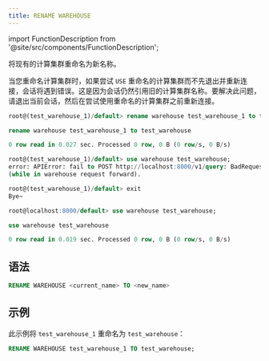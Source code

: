 ```yaml
---
title: RENAME WAREHOUSE
---
```

import FunctionDescription from '@site/src/components/FunctionDescription';

<FunctionDescription description="Introduced or updated: v1.2.687"/>

将现有的计算集群重命名为新名称。

当您重命名计算集群时，如果尝试 `USE` 重命名的计算集群而不先退出并重新连接，会话将遇到错误。这是因为会话仍然引用旧的计算集群名称。要解决此问题，请退出当前会话，然后在尝试使用重命名的计算集群之前重新连接。

```sql title='Example:'
root@(test_warehouse_1)/default> rename warehouse test_warehouse_1 to test_warehouse;

rename warehouse test_warehouse_1 to test_warehouse

0 row read in 0.027 sec. Processed 0 row, 0 B (0 row/s, 0 B/s)

root@(test_warehouse_1)/default> use warehouse test_warehouse;
error: APIError: fail to POST http://localhost:8000/v1/query: BadRequest:(500 Internal Server Error)[500]Some(500) UnknownWarehouse. Code: 2406, Text = Unknown warehouse or self managed warehouse "test_warehouse_1"
(while in warehouse request forward).

root@(test_warehouse_1)/default> exit
Bye~

root@localhost:8000/default> use warehouse test_warehouse;

use warehouse test_warehouse

0 row read in 0.019 sec. Processed 0 row, 0 B (0 row/s, 0 B/s)
```

## 语法

```sql
RENAME WAREHOUSE <current_name> TO <new_name>
```

## 示例

此示例将 `test_warehouse_1` 重命名为 `test_warehouse`：

```sql
RENAME WAREHOUSE test_warehouse_1 TO test_warehouse;
```